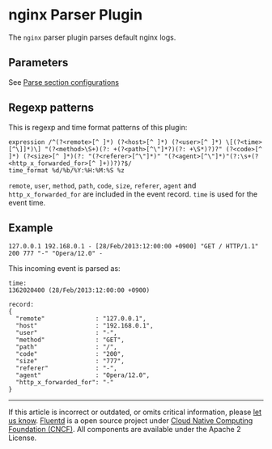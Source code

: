 # nginx Parser Plugin

The `nginx` parser plugin parses default nginx logs.


## Parameters

See [Parse section configurations](/articles/parse-section.md)


Regexp patterns
---------------

This is regexp and time format patterns of this plugin:

``` {.CodeRay}
expression /^(?<remote>[^ ]*) (?<host>[^ ]*) (?<user>[^ ]*) \[(?<time>[^\]]*)\] "(?<method>\S+)(?: +(?<path>[^\"]*?)(?: +\S*)?)?" (?<code>[^ ]*) (?<size>[^ ]*)(?: "(?<referer>[^\"]*)" "(?<agent>[^\"]*)"(?:\s+(?<http_x_forwarded_for>[^ ]+))?)?$/
time_format %d/%b/%Y:%H:%M:%S %z
```

`remote`, `user`, `method`, `path`, `code`, `size`, `referer`, `agent`
and `http_x_forwarded_for` are included in the event record. `time` is
used for the event time.


Example
-------

``` {.CodeRay}
127.0.0.1 192.168.0.1 - [28/Feb/2013:12:00:00 +0900] "GET / HTTP/1.1" 200 777 "-" "Opera/12.0" -
```

This incoming event is parsed as:

``` {.CodeRay}
time:
1362020400 (28/Feb/2013:12:00:00 +0900)

record:
{
  "remote"              : "127.0.0.1",
  "host"                : "192.168.0.1",
  "user"                : "-",
  "method"              : "GET",
  "path"                : "/",
  "code"                : "200",
  "size"                : "777",
  "referer"             : "-",
  "agent"               : "Opera/12.0",
  "http_x_forwarded_for": "-"
}
```


------------------------------------------------------------------------

If this article is incorrect or outdated, or omits critical information,
please [let us know](https://github.com/fluent/fluentd-docs/issues?state=open).
[Fluentd](http://www.fluentd.org/) is a open source project under [Cloud
Native Computing Foundation (CNCF)](https://cncf.io/). All components
are available under the Apache 2 License.
